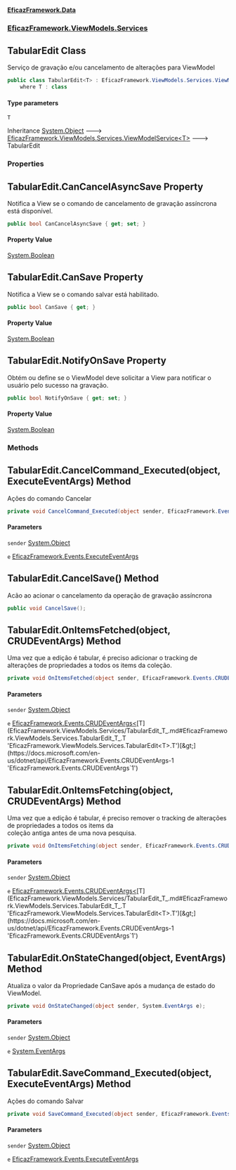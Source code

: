#### [EficazFramework.Data](EficazFrameworkData.md 'EficazFramework Data')
### [EficazFramework.ViewModels.Services](EficazFrameworkData.md#EficazFramework.ViewModels.Services 'EficazFramework.ViewModels.Services')

## TabularEdit<T> Class

Serviço de gravação e/ou cancelamento de alterações para ViewModel

```csharp
public class TabularEdit<T> : EficazFramework.ViewModels.Services.ViewModelService<T>
    where T : class
```
#### Type parameters

<a name='EficazFramework.ViewModels.Services.TabularEdit_T_.T'></a>

`T`

Inheritance [System.Object](https://docs.microsoft.com/en-us/dotnet/api/System.Object 'System.Object') &#129106; [EficazFramework.ViewModels.Services.ViewModelService&lt;](EficazFramework.ViewModels.Services/ViewModelService_T_.md 'EficazFramework.ViewModels.Services.ViewModelService<T>')[T](EficazFramework.ViewModels.Services/TabularEdit_T_.md#EficazFramework.ViewModels.Services.TabularEdit_T_.T 'EficazFramework.ViewModels.Services.TabularEdit<T>.T')[&gt;](EficazFramework.ViewModels.Services/ViewModelService_T_.md 'EficazFramework.ViewModels.Services.ViewModelService<T>') &#129106; TabularEdit<T>
### Properties

<a name='EficazFramework.ViewModels.Services.TabularEdit_T_.CanCancelAsyncSave'></a>

## TabularEdit<T>.CanCancelAsyncSave Property

Notifica a View se o comando de cancelamento de gravação assíncrona está disponível.

```csharp
public bool CanCancelAsyncSave { get; set; }
```

#### Property Value
[System.Boolean](https://docs.microsoft.com/en-us/dotnet/api/System.Boolean 'System.Boolean')

<a name='EficazFramework.ViewModels.Services.TabularEdit_T_.CanSave'></a>

## TabularEdit<T>.CanSave Property

Notifica a View se o comando salvar está habilitado.

```csharp
public bool CanSave { get; }
```

#### Property Value
[System.Boolean](https://docs.microsoft.com/en-us/dotnet/api/System.Boolean 'System.Boolean')

<a name='EficazFramework.ViewModels.Services.TabularEdit_T_.NotifyOnSave'></a>

## TabularEdit<T>.NotifyOnSave Property

Obtém ou define se o ViewModel deve solicitar a View para notificar o usuário pelo sucesso na gravação.

```csharp
public bool NotifyOnSave { get; set; }
```

#### Property Value
[System.Boolean](https://docs.microsoft.com/en-us/dotnet/api/System.Boolean 'System.Boolean')
### Methods

<a name='EficazFramework.ViewModels.Services.TabularEdit_T_.CancelCommand_Executed(object,EficazFramework.Events.ExecuteEventArgs)'></a>

## TabularEdit<T>.CancelCommand_Executed(object, ExecuteEventArgs) Method

Ações do comando Cancelar

```csharp
private void CancelCommand_Executed(object sender, EficazFramework.Events.ExecuteEventArgs e);
```
#### Parameters

<a name='EficazFramework.ViewModels.Services.TabularEdit_T_.CancelCommand_Executed(object,EficazFramework.Events.ExecuteEventArgs).sender'></a>

`sender` [System.Object](https://docs.microsoft.com/en-us/dotnet/api/System.Object 'System.Object')

<a name='EficazFramework.ViewModels.Services.TabularEdit_T_.CancelCommand_Executed(object,EficazFramework.Events.ExecuteEventArgs).e'></a>

`e` [EficazFramework.Events.ExecuteEventArgs](https://docs.microsoft.com/en-us/dotnet/api/EficazFramework.Events.ExecuteEventArgs 'EficazFramework.Events.ExecuteEventArgs')

<a name='EficazFramework.ViewModels.Services.TabularEdit_T_.CancelSave()'></a>

## TabularEdit<T>.CancelSave() Method

Acão ao acionar o cancelamento da operação de gravação assíncrona

```csharp
public void CancelSave();
```

<a name='EficazFramework.ViewModels.Services.TabularEdit_T_.OnItemsFetched(object,EficazFramework.Events.CRUDEventArgs_T_)'></a>

## TabularEdit<T>.OnItemsFetched(object, CRUDEventArgs<T>) Method

Uma vez que a edição é tabular, é preciso adicionar o tracking de alterações de propriedades a todos os items da coleção.

```csharp
private void OnItemsFetched(object sender, EficazFramework.Events.CRUDEventArgs<T> e);
```
#### Parameters

<a name='EficazFramework.ViewModels.Services.TabularEdit_T_.OnItemsFetched(object,EficazFramework.Events.CRUDEventArgs_T_).sender'></a>

`sender` [System.Object](https://docs.microsoft.com/en-us/dotnet/api/System.Object 'System.Object')

<a name='EficazFramework.ViewModels.Services.TabularEdit_T_.OnItemsFetched(object,EficazFramework.Events.CRUDEventArgs_T_).e'></a>

`e` [EficazFramework.Events.CRUDEventArgs&lt;](https://docs.microsoft.com/en-us/dotnet/api/EficazFramework.Events.CRUDEventArgs-1 'EficazFramework.Events.CRUDEventArgs`1')[T](EficazFramework.ViewModels.Services/TabularEdit_T_.md#EficazFramework.ViewModels.Services.TabularEdit_T_.T 'EficazFramework.ViewModels.Services.TabularEdit<T>.T')[&gt;](https://docs.microsoft.com/en-us/dotnet/api/EficazFramework.Events.CRUDEventArgs-1 'EficazFramework.Events.CRUDEventArgs`1')

<a name='EficazFramework.ViewModels.Services.TabularEdit_T_.OnItemsFetching(object,EficazFramework.Events.CRUDEventArgs_T_)'></a>

## TabularEdit<T>.OnItemsFetching(object, CRUDEventArgs<T>) Method

Uma vez que a edição é tabular, é preciso remover o tracking de alterações de propriedades a todos os items da  
coleção antiga antes de uma nova pesquisa.

```csharp
private void OnItemsFetching(object sender, EficazFramework.Events.CRUDEventArgs<T> e);
```
#### Parameters

<a name='EficazFramework.ViewModels.Services.TabularEdit_T_.OnItemsFetching(object,EficazFramework.Events.CRUDEventArgs_T_).sender'></a>

`sender` [System.Object](https://docs.microsoft.com/en-us/dotnet/api/System.Object 'System.Object')

<a name='EficazFramework.ViewModels.Services.TabularEdit_T_.OnItemsFetching(object,EficazFramework.Events.CRUDEventArgs_T_).e'></a>

`e` [EficazFramework.Events.CRUDEventArgs&lt;](https://docs.microsoft.com/en-us/dotnet/api/EficazFramework.Events.CRUDEventArgs-1 'EficazFramework.Events.CRUDEventArgs`1')[T](EficazFramework.ViewModels.Services/TabularEdit_T_.md#EficazFramework.ViewModels.Services.TabularEdit_T_.T 'EficazFramework.ViewModels.Services.TabularEdit<T>.T')[&gt;](https://docs.microsoft.com/en-us/dotnet/api/EficazFramework.Events.CRUDEventArgs-1 'EficazFramework.Events.CRUDEventArgs`1')

<a name='EficazFramework.ViewModels.Services.TabularEdit_T_.OnStateChanged(object,System.EventArgs)'></a>

## TabularEdit<T>.OnStateChanged(object, EventArgs) Method

Atualiza o valor da Propriedade CanSave após a mudança de estado do ViewModel.

```csharp
private void OnStateChanged(object sender, System.EventArgs e);
```
#### Parameters

<a name='EficazFramework.ViewModels.Services.TabularEdit_T_.OnStateChanged(object,System.EventArgs).sender'></a>

`sender` [System.Object](https://docs.microsoft.com/en-us/dotnet/api/System.Object 'System.Object')

<a name='EficazFramework.ViewModels.Services.TabularEdit_T_.OnStateChanged(object,System.EventArgs).e'></a>

`e` [System.EventArgs](https://docs.microsoft.com/en-us/dotnet/api/System.EventArgs 'System.EventArgs')

<a name='EficazFramework.ViewModels.Services.TabularEdit_T_.SaveCommand_Executed(object,EficazFramework.Events.ExecuteEventArgs)'></a>

## TabularEdit<T>.SaveCommand_Executed(object, ExecuteEventArgs) Method

Ações do comando Salvar

```csharp
private void SaveCommand_Executed(object sender, EficazFramework.Events.ExecuteEventArgs e);
```
#### Parameters

<a name='EficazFramework.ViewModels.Services.TabularEdit_T_.SaveCommand_Executed(object,EficazFramework.Events.ExecuteEventArgs).sender'></a>

`sender` [System.Object](https://docs.microsoft.com/en-us/dotnet/api/System.Object 'System.Object')

<a name='EficazFramework.ViewModels.Services.TabularEdit_T_.SaveCommand_Executed(object,EficazFramework.Events.ExecuteEventArgs).e'></a>

`e` [EficazFramework.Events.ExecuteEventArgs](https://docs.microsoft.com/en-us/dotnet/api/EficazFramework.Events.ExecuteEventArgs 'EficazFramework.Events.ExecuteEventArgs')